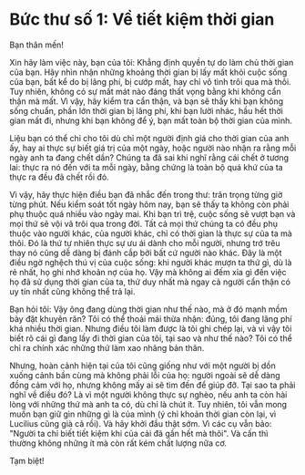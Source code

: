 # Bức thư số 1: Về tiết kiệm thời gian

Bạn thân mến!

Xin hãy làm việc này, bạn của tôi: Khẳng định quyền tự do làm chủ thời gian của bạn. Hãy nhìn nhận những khoảng thời gian bị lấy mất khỏi cuộc sống của bạn, bất kể do bị lãng phí, bị cướp mất, hay chỉ vô tình trôi qua mà thôi. Tuy nhiên, không có sự mất mát nào đáng thất vọng bằng khi không cẩn thận mà mất. Vì vậy, hãy kiểm tra cẩn thận, và bạn sẽ thấy khi bạn không sống chuẩn, phần lớn thời gian bị lãng phí, khi bạn lười nhác, hầu hết thời gian mất đi, nhưng khi bạn không để ý, bạn mất toàn bộ thời gian của mình.

Liệu bạn có thể chỉ cho tôi dù chỉ một người định giá cho thời gian của anh ấy, hay ai thực sự biết giá trị của một ngày, hoặc người nào nhận ra rằng mỗi ngày anh ta đang chết dần? Chúng ta đã sai khi nghĩ rằng cái chết ở tương lai: thực ra nó đến với ta mỗi ngày, bằng chứng là toàn bộ quá khứ của ta thực ra đều đã chết rồi đó.

Vì vậy, hãy thực hiện điều bạn đã nhắc đến trong thư: trân trọng từng giờ từng phút. Nếu kiểm soát tốt ngày hôm nay, bạn sẽ thấy ta không còn phải phụ thuộc quá nhiều vào ngày mai. Khi bạn trì trệ, cuộc sống sẽ vượt bạn và mọi thứ sẽ vội vã trôi qua trong đời. Tất cả mọi thứ chúng ta có đều phụ thuộc vào người khác, của người khác, chỉ có thời gian là thực sự của ta mà thôi. Đó là thứ tự nhiên thực sự ưu ái dành cho mỗi người, nhưng trớ trêu thay nó cũng dễ dàng bị đánh cắp bởi bất cứ người nào khác. Đây là một điều ngờ nghệch thú vị của cuộc sống: khi người khác mượn ta thứ gì, dù là rẻ nhất, họ ghi nhớ khoản nợ của họ. Vậy mà không ai đếm xỉa gì đến việc họ đã sử dụng thời gian của ta, thứ duy nhất mà ngay cả người cẩn thận có uy tín nhất cũng không thể trả lại.

Bạn hỏi tôi: Vậy ông đang dùng thời gian như thế nào, mà ở đó mạnh mồm bày đặt khuyên răn? Tôi có thể thoải mái thừa nhận: đúng, tôi đang lãng phí khá nhiều thời gian. Nhưng điều tôi làm được là tôi ghi chép lại, và vì vậy tôi biết rõ cái gì đang lấy đi thời gian của tôi, tại sao và như thế nào? Tôi có thể chỉ ra chính xác những thứ làm xao nhãng bản thân.

Nhưng, hoàn cảnh hiện tại của tôi cũng giống như với một người bị dồn xuống cảnh bần cùng mà không phải lỗi của họ: người ngoài sẽ dễ dàng đồng cảm với họ, nhưng không mấy ai sẽ tìm đến để giúp đỡ. Tại sao ta phải nghĩ về điều đó? Là vì một người không thực sự nghèo, nếu anh ta còn hài lòng với những thứ mà anh ta có, dù chỉ là chút ít. Tuy nhiên, tôi vẫn mong muốn bạn giữ gìn những gì là của mình (ý chỉ khoản thời gian còn lại, vì Lucilius cũng già cả rồi). Và hãy khởi đầu thật sớm. Vì các cụ vẫn bảo: "Người ta chỉ biết tiết kiệm khi của cải đã gần hết mà thôi". Và cấn thì thường không những ít mà còn rất kém chất lượng nữa cơ.

Tạm biệt!